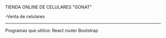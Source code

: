 TIENDA ONLINE DE CELULARES  "GONAT"

-Venta de celulares 

----------------------------
Programas que utilice:
 React router
 Bootstrap 
 
 
 
